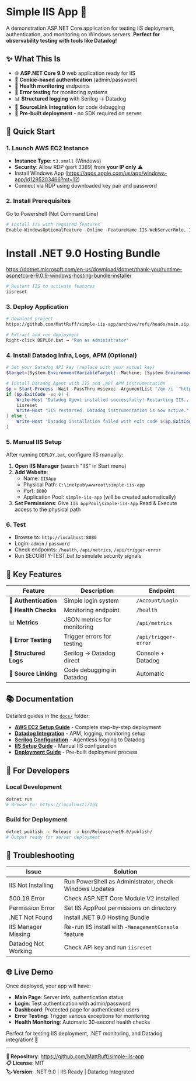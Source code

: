 # Simple IIS App 🚀

A demonstration ASP.NET Core application for testing IIS deployment, authentication, and monitoring on Windows servers. **Perfect for observability testing with tools like Datadog!**

## ✨ **What This Is**

- 🌐 **ASP.NET Core 9.0** web application ready for IIS
- 🔐 **Cookie-based authentication** (admin/password)
- 💓 **Health monitoring** endpoints
- 🐛 **Error testing** for monitoring systems
- 📊 **Structured logging** with Serilog → Datadog
- 🔗 **SourceLink integration** for code debugging
- 🚀 **Pre-built deployment** - no SDK required on server

## 🚀 **Quick Start**

### **1. Launch AWS EC2 Instance**
- **Instance Type**: `t3.small` (Windows)
- **Security**: Allow RDP (port 3389) from **your IP only** ⚠️
- Install Windows App (https://apps.apple.com/us/app/windows-app/id1295203466?mt=12)
- Connect via RDP using downloaded key pair and password

### **2. Install Prerequisites**
Go to Powershell (Not Command Line)
```powershell
# Install IIS with required features
Enable-WindowsOptionalFeature -Online -FeatureName IIS-WebServerRole, IIS-WebServer, IIS-CommonHttpFeatures, IIS-HttpErrors, IIS-HttpRedirect, IIS-ApplicationDevelopment, IIS-NetFxExtensibility45, IIS-HealthAndDiagnostics, IIS-HttpLogging, IIS-Security, IIS-RequestFiltering, IIS-Performance, IIS-WebServerManagementTools, IIS-ManagementConsole, IIS-IIS6ManagementCompatibility, IIS-Metabase, IIS-ASPNET45 -All
```

# Install .NET 9.0 Hosting Bundle
https://dotnet.microsoft.com/en-us/download/dotnet/thank-you/runtime-aspnetcore-9.0.9-windows-hosting-bundle-installer

```powershell
# Restart IIS to activate features
iisreset
```

### **3. Deploy Application**
```bash
# Download project
https://github.com/MattRuff/simple-iis-app/archive/refs/heads/main.zip

# Extract and run deployment
Right-click DEPLOY.bat → "Run as administrator"
```

### **4. Install Datadog Infra, Logs, APM (Optional)**
```powershell
# Set your Datadog API key (replace with your actual key)
$target=[System.EnvironmentVariableTarget]::Machine; [System.Environment]::SetEnvironmentVariable('DD_API_KEY','XXXXXX',$target)

# Install Datadog Agent with IIS and .NET APM instrumentation
$p = Start-Process -Wait -PassThru msiexec -ArgumentList "/qn /i `"https://windows-agent.datadoghq.com/datadog-agent-7-latest.amd64.msi`" /log C:\Windows\SystemTemp\install-datadog.log APIKEY=`"$env:DD_API_KEY`" SITE=`"datadoghq.com`" DD_APM_INSTRUMENTATION_ENABLED=`"iis`" DD_APM_INSTRUMENTATION_LIBRARIES=`"dotnet:3`""
if ($p.ExitCode -eq 0) { 
    Write-Host "Datadog Agent installed successfully! Restarting IIS..." -ForegroundColor Green
    iisreset 
    Write-Host "IIS restarted. Datadog instrumentation is now active." -ForegroundColor Green
} else {
    Write-Host "Datadog installation failed with exit code $($p.ExitCode). Check logs at C:\Windows\SystemTemp\install-datadog.log" -ForegroundColor Red
}
```

### **5. Manual IIS Setup**
After running `DEPLOY.bat`, configure IIS manually:

1. **Open IIS Manager** (search "IIS" in Start menu)
2. **Add Website**:
   - Name: `IISApp`
   - Physical Path: `C:\inetpub\wwwroot\simple-iis-app`
   - Port: `8080`
   - Application Pool: `simple-iis-app` (will be created automatically)
3. **Set Permissions**: Give `IIS AppPool\simple-iis-app` Read & Execute access to the physical path


### **6. Test**
- Browse to: `http://localhost:8080`
- Login: `admin` / `password`
- Check endpoints: `/health`, `/api/metrics`, `/api/trigger-error`
- Run SECURITY-TEST.bat to simulate security signals


## 🎯 **Key Features**

| Feature | Description | Endpoint |
|---------|-------------|----------|
| 🔐 **Authentication** | Simple login system | `/Account/Login` |
| 💓 **Health Checks** | Monitoring endpoint | `/health` |
| 📊 **Metrics** | JSON metrics for monitoring | `/api/metrics` |
| 🐛 **Error Testing** | Trigger errors for testing | `/api/trigger-error` |
| 📝 **Structured Logs** | Serilog → Datadog direct | Console + Datadog |
| 🔗 **Source Linking** | Code debugging in Datadog | Automatic |

## 📚 **Documentation**

Detailed guides in the [`docs/`](docs/) folder:

- **[AWS EC2 Setup Guide](docs/README-DETAILED.md)** - Complete step-by-step deployment
- **[Datadog Integration](docs/DATADOG-INTEGRATION.md)** - APM, logging, monitoring setup
- **[Serilog Configuration](docs/SERILOG-SETUP.md)** - Agentless logging to Datadog
- **[IIS Setup Guide](docs/IIS-SETUP-GUIDE.txt)** - Manual IIS configuration
- **[Deployment Guide](docs/DEPLOYMENT-GUIDE.md)** - Pre-built deployment process

## 🔧 **For Developers**

### **Local Development**
```bash
dotnet run
# Browse to: https://localhost:7153
```

### **Build for Deployment**
```bash
dotnet publish -c Release -o bin/Release/net9.0/publish/
# Output ready for server deployment
```

## 🚨 **Troubleshooting**

| Issue | Solution |
|-------|----------|
| IIS Not Installing | Run PowerShell as Administrator, check Windows Updates |
| 500.19 Error | Check ASP.NET Core Module V2 installed |
| Permission Error | Set IIS AppPool permissions on directory |
| .NET Not Found | Install .NET 9.0 Hosting Bundle |
| IIS Manager Missing | Re-run IIS install with `-ManagementConsole` feature |
| Datadog Not Working | Check API key and run `iisreset` |

## 🌐 **Live Demo**

Once deployed, your app will have:
- **Main Page**: Server info, authentication status
- **Login**: Test authentication with admin/password
- **Dashboard**: Protected page for authenticated users
- **Error Testing**: Trigger various exceptions for monitoring
- **Health Monitoring**: Automatic 30-second health checks

Perfect for testing IIS deployment, .NET monitoring, and Datadog integration! 🎉

---

**📁 Repository**: https://github.com/MattRuff/simple-iis-app  
**📋 License**: MIT  
**🏷️ Version**: .NET 9.0 | IIS Ready | Datadog Integrated